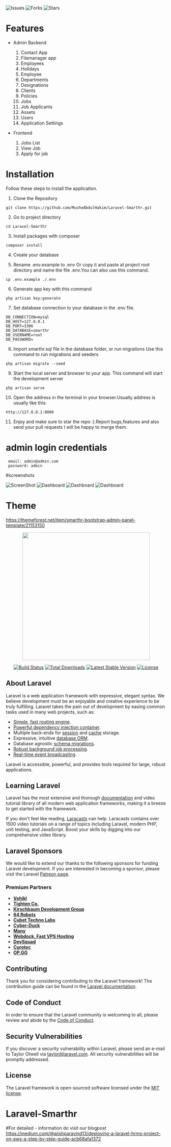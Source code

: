 ![Issues](https://img.shields.io/github/issues/MusheAbdulHakim/Laravel-Smarthr)
![Forks](https://img.shields.io/github/forks/MusheAbdulHakim/Laravel-Smarthr)
![Stars](https://img.shields.io/github/stars/MusheAbdulHakim/Laravel-Smarthr)

# Features
- Admin Backend
	1. Contact App
	2. Filemanager app
	3. Employees
	4. Holidays
	5. Employee 
	6. Departments
	7. Designations
	8. Clients
	9. Policies
	10. Jobs
	11. Job Applicants
	12. Assets
	13. Users
	14. Application Settings

- Frontend
	1. Jobs List
	2. View Job
	3. Apply for job

# Installation
 Follow these steps to install the application.

1. Clone the Repository

```
git clone https://github.com/MusheAbdulHakim/Laravel-Smarthr.git

```
2. Go to project directory

```
cd Laravel-Smarthr

```

3. Install packages with composer

```
composer install

```


4. Create your database 

5. Rename .env.example to .env Or copy it and paste at project root directory and name the file .env.You can also use this command.

```
cp .env.example ./.env

```
6. Generate app key with this command
```
php artisan key:generate

```

7. Set database connection to your database in the .env file.

```
DB_CONNECTION=mysql
DB_HOST=127.0.0.1
DB_PORT=3306
DB_DATABASE=smarthr
DB_USERNAME=root
DB_PASSWORD=

```
8. Import smarthr.sql file in the database folder, or run migrations
Use this command to run migrations and seeders

```
php artisan migrate --seed

```
9. Start the local server and browser to your app.
This command will start the development server
```
php artisan serve

```

10. Open the address in the terminal in your browser.Usually address is usually like this:
```
http://127.0.0.1:8000

```
11. Enjoy and make sure to star the repo :).Report bugs,features and also send your pull requests I will be happy to merge them.

# admin login credentials

```
 email: admin@admin.com
 password: admin
```

#screenshots

![ScreenShot](screenshots/login.png?raw=true "Login page")
![Dashboard](screenshots/dashboard.png?raw=true "Dashbaord page")
![Dashboard](screenshots/clients.png?raw=true "Clients page")
![Dashboard](screenshots/employees.png?raw=true "employees page")

# Theme
 https://themeforest.net/item/smarthr-bootstrap-admin-panel-template/21153150

<p align="center"><a href="https://laravel.com" target="_blank"><img src="https://raw.githubusercontent.com/laravel/art/master/logo-lockup/5%20SVG/2%20CMYK/1%20Full%20Color/laravel-logolockup-cmyk-red.svg" width="400"></a></p>

<p align="center">
<a href="https://travis-ci.org/laravel/framework"><img src="https://travis-ci.org/laravel/framework.svg" alt="Build Status"></a>
<a href="https://packagist.org/packages/laravel/framework"><img src="https://img.shields.io/packagist/dt/laravel/framework" alt="Total Downloads"></a>
<a href="https://packagist.org/packages/laravel/framework"><img src="https://img.shields.io/packagist/v/laravel/framework" alt="Latest Stable Version"></a>
<a href="https://packagist.org/packages/laravel/framework"><img src="https://img.shields.io/packagist/l/laravel/framework" alt="License"></a>
</p>

## About Laravel

Laravel is a web application framework with expressive, elegant syntax. We believe development must be an enjoyable and creative experience to be truly fulfilling. Laravel takes the pain out of development by easing common tasks used in many web projects, such as:

- [Simple, fast routing engine](https://laravel.com/docs/routing).
- [Powerful dependency injection container](https://laravel.com/docs/container).
- Multiple back-ends for [session](https://laravel.com/docs/session) and [cache](https://laravel.com/docs/cache) storage.
- Expressive, intuitive [database ORM](https://laravel.com/docs/eloquent).
- Database agnostic [schema migrations](https://laravel.com/docs/migrations).
- [Robust background job processing](https://laravel.com/docs/queues).
- [Real-time event broadcasting](https://laravel.com/docs/broadcasting).

Laravel is accessible, powerful, and provides tools required for large, robust applications.

## Learning Laravel

Laravel has the most extensive and thorough [documentation](https://laravel.com/docs) and video tutorial library of all modern web application frameworks, making it a breeze to get started with the framework.

If you don't feel like reading, [Laracasts](https://laracasts.com) can help. Laracasts contains over 1500 video tutorials on a range of topics including Laravel, modern PHP, unit testing, and JavaScript. Boost your skills by digging into our comprehensive video library.

## Laravel Sponsors

We would like to extend our thanks to the following sponsors for funding Laravel development. If you are interested in becoming a sponsor, please visit the Laravel [Patreon page](https://patreon.com/taylorotwell).

### Premium Partners

- **[Vehikl](https://vehikl.com/)**
- **[Tighten Co.](https://tighten.co)**
- **[Kirschbaum Development Group](https://kirschbaumdevelopment.com)**
- **[64 Robots](https://64robots.com)**
- **[Cubet Techno Labs](https://cubettech.com)**
- **[Cyber-Duck](https://cyber-duck.co.uk)**
- **[Many](https://www.many.co.uk)**
- **[Webdock, Fast VPS Hosting](https://www.webdock.io/en)**
- **[DevSquad](https://devsquad.com)**
- **[Curotec](https://www.curotec.com/services/technologies/laravel/)**
- **[OP.GG](https://op.gg)**

## Contributing

Thank you for considering contributing to the Laravel framework! The contribution guide can be found in the [Laravel documentation](https://laravel.com/docs/contributions).

## Code of Conduct

In order to ensure that the Laravel community is welcoming to all, please review and abide by the [Code of Conduct](https://laravel.com/docs/contributions#code-of-conduct).

## Security Vulnerabilities

If you discover a security vulnerability within Laravel, please send an e-mail to Taylor Otwell via [taylor@laravel.com](mailto:taylor@laravel.com). All security vulnerabilities will be promptly addressed.

## License

The Laravel framework is open-sourced software licensed under the [MIT license](https://opensource.org/licenses/MIT).
# Laravel-Smarthr

#For detailed - information do visit our blogpost https://medium.com/@ajishparavind13/deploying-a-laravel-hrms-project-on-aws-a-step-by-step-guide-acb68afa1372

